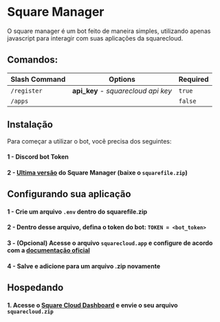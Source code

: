# Square Manager

O square manager é um bot feito de maneira simples, utilizando apenas javascript para interagir com suas aplicações da squarecloud.

## Comandos:
| Slash Command | Options | Required |
| ------ | ------ | ------ |
| `/register` | **api_key** - *squarecloud api key*| `true` |
| `/apps` |  | `false` |

## Instalação 
Para começar a utilizar o bot, você precisa dos seguintes:
#### 1 - Discord bot Token
#### 2 - [Ultima versão](https://github.com/nxSlayer/squareManager/releases) do Square Manager (baixe o `squarefile.zip`)


## Configurando sua aplicação
#### 1 - Crie um arquivo `.env` dentro do squarefile.zip
#### 2 - Dentro desse arquivo, defina o token do bot: `TOKEN = <bot_token>` 
#### 3 - (Opcional) Acesse o arquivo `squarecloud.app` e configure de acordo com a [documentação oficial](https://docs.squarecloud.app/articles/how-to-create-your-squarecloud-configuration-file)
#### 4 - Salve e adicione para um arquivo .zip novamente


## Hospedando
#### 1. Acesse o [Square Cloud Dashboard](https://squarecloud.app/dashboard) e envie o seu arquivo `squarecloud.zip`